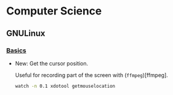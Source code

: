 # Computer Science

## GNULinux

### [Basics](gnu_linux_basics.md)

* New: Get the cursor position.

    Useful for recording part of the screen with (`ffmpeg`)[ffmpeg].
    
    ```bash
    watch -n 0.1 xdotool getmouselocation
    ```